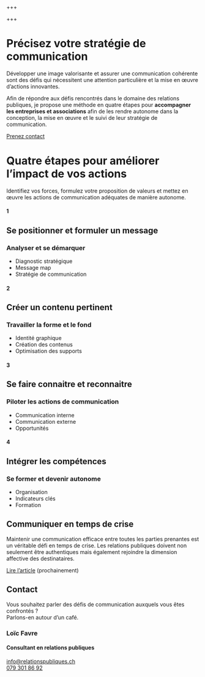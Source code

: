 +++

+++
# Précisez votre stratégie de communication

Développer une image valorisante et assurer une communication cohérente sont des défis qui nécessitent une attention particulière et la mise en œuvre d’actions innovantes.

Afin de répondre aux défis rencontrés dans le domaine des relations publiques, je propose une méthode en quatre étapes pour **accompagner les entreprises et associations** afin de les rendre autonome dans la conception, la mise en œuvre et le suivi de leur stratégie de communication.

[Prenez contact](mailto:info@relationspubliques.ch)

# Quatre étapes pour améliorer l’impact de vos actions

Identifiez vos forces, formulez votre proposition de valeurs et mettez en œuvre les actions de communication adéquates de manière autonome.

<div class="container-full">
<div class="boxes">
<div class="box">

#### 1

## Se positionner et formuler un message

### Analyser et se démarquer

* Diagnostic stratégique
* Message map
* Stratégie de communication

</div>
<div class="box">

#### 2

## Créer un contenu pertinent

### Travailler la forme et le fond

* Identité graphique
* Création des contenus
* Optimisation des supports

</div>
<div class="box">

#### 3

## Se faire connaitre et reconnaitre

### Piloter les actions de communication

* Communication interne
* Communication externe
* Opportunités

</div>
<div class="box">

#### 4

## Intégrer les compétences

### Se former et devenir autonome

* Organisation
* Indicateurs clés
* Formation

</div>
</div>
</div>

<div class="article">

## Communiquer en temps de crise

Maintenir une communication efficace entre toutes les parties prenantes est un véritable défi en temps de crise. Les relations publiques doivent non seulement être authentiques mais également rejoindre la dimension affective des destinataires.

[Lire l’article](#) (prochainement)

</div>

<footer class="container-full">
<div class="container">

## Contact

Vous souhaitez parler des défis de communication auxquels vous êtes confrontés ? <br/>Parlons-en autour d’un café.

### Loïc Favre

#### **Consultant en relations publiques**

[info@relationspubliques.ch](mailto:info@relationspubliques.ch)<br/>
[079 301 86 92](tel:0793018692)<br/>

</div>
</footer>